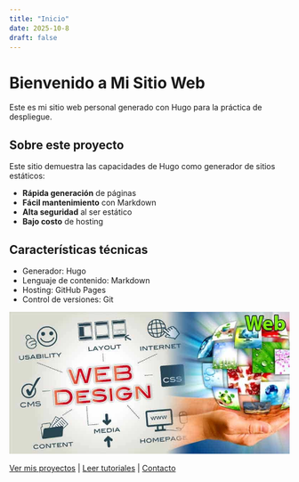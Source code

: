 ```yaml
---
title: "Inicio"
date: 2025-10-8
draft: false
---
```


# Bienvenido a Mi Sitio Web

Este es mi sitio web personal generado con Hugo para la práctica de despliegue.

## Sobre este proyecto

Este sitio demuestra las capacidades de Hugo como generador de sitios estáticos:

- **Rápida generación** de páginas
- **Fácil mantenimiento** con Markdown
- **Alta seguridad** al ser estático
- **Bajo costo** de hosting

## Características técnicas

* Generador: Hugo
* Lenguaje de contenido: Markdown
* Hosting: GitHub Pages
* Control de versiones: Git

![Tecnologías web](/web.jpg)

[Ver mis proyectos](/posts/proyectos/) | [Leer tutoriales](/posts/tutoriales/) | [Contacto](/contact/)
